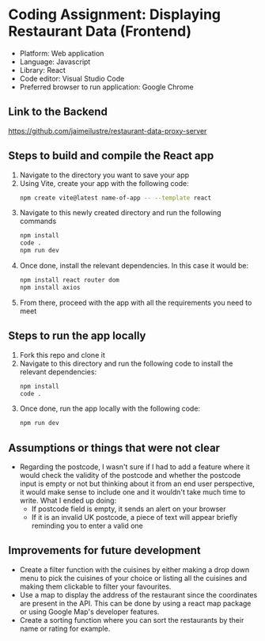 # Coding Assignment: Displaying Restaurant Data (Frontend)

- Platform: Web application
- Language: Javascript
- Library: React
- Code editor: Visual Studio Code
- Preferred browser to run application: Google Chrome

## Link to the Backend
https://github.com/jaimeilustre/restaurant-data-proxy-server

## Steps to build and compile the React app

1. Navigate to the directory you want to save your app
2. Using Vite, create your app with the following code:
    ``` bash
    npm create vite@latest name-of-app -- --template react
    ```
3. Navigate to this newly created directory and run the following commands
    ``` bash
    npm install 
    code .
    npm run dev
    ```
4. Once done, install the relevant dependencies. In this case it would be:
    ``` bash
    npm install react router dom
    npm install axios
    ```
5. From there, proceed with the app with all the requirements you need to meet

## Steps to run the app locally

1. Fork this repo and clone it
2. Navigate to this directory and run the following code to install the relevant dependencies:
    ``` bash
    npm install
    code .
    ```
3. Once done, run the app locally with the following code:
    ``` bash
    npm run dev
    ```

## Assumptions or things that were not clear
- Regarding the postcode, I wasn't sure if I had to add a feature where it would check the validity of the postcode and whether the postcode input is empty or not but thinking about it from an end user perspective, it would make sense to include one and it wouldn't take much time to write. What I ended up doing:
    - If postcode field is empty, it sends an alert on your browser
    - If it is an invalid UK postcode, a piece of text will appear briefly reminding you to enter a valid one

## Improvements for future development
- Create a filter function with the cuisines by either making a drop down menu to pick the cuisines of your choice or listing all the cuisines and making them clickable to filter your favourites.
- Use a map to display the address of the restaurant since the coordinates are present in the API. This can be done by using a react map package or using Google Map's developer features.
- Create a sorting function where you can sort the restaurants by their name or rating for example.